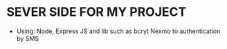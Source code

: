 # SEVER SIDE FOR MY PROJECT
- Using:
Node, Express JS and lib such as bcryt
Nexmo to authentication by SMS
